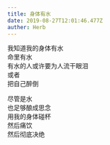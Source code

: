 ```yaml
---
title: 身体有水
date: 2019-08-27T12:01:46.477Z
auther: Herb 
---
```

我知道我的身体有水\
命里有水\
有水的人或许要为人流干眼泪\
或者\
把自己醉倒

尽管是水\
也足够酿成思念\
用我的身体碰杯\
然后痛饮\
然后彻底决绝
